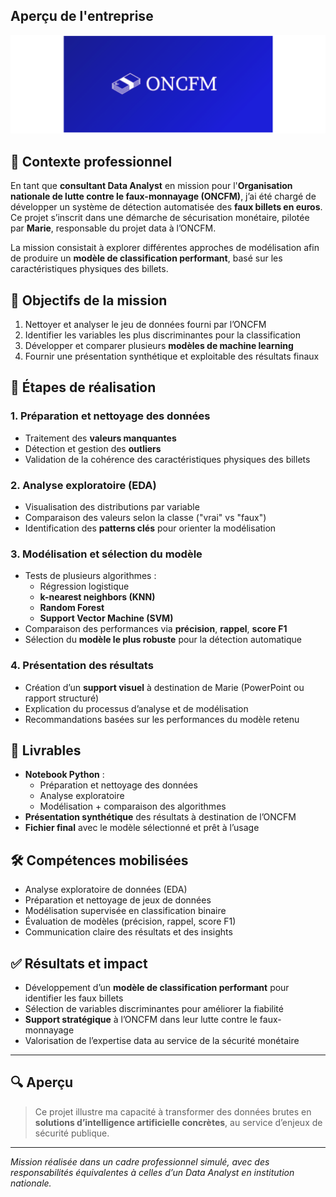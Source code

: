 ## Aperçu de l'entreprise

![Aperçu du site web](images/DA_projet10.PNG)

## 📌 Contexte professionnel

En tant que **consultant Data Analyst** en mission pour l'**Organisation nationale de lutte contre le faux-monnayage (ONCFM)**, j’ai été chargé de développer un système de détection automatisée des **faux billets en euros**.  
Ce projet s’inscrit dans une démarche de sécurisation monétaire, pilotée par **Marie**, responsable du projet data à l’ONCFM.

La mission consistait à explorer différentes approches de modélisation afin de produire un **modèle de classification performant**, basé sur les caractéristiques physiques des billets.

## 🎯 Objectifs de la mission

1. Nettoyer et analyser le jeu de données fourni par l’ONCFM
2. Identifier les variables les plus discriminantes pour la classification
3. Développer et comparer plusieurs **modèles de machine learning**
4. Fournir une présentation synthétique et exploitable des résultats finaux

## 🧩 Étapes de réalisation

### 1. Préparation et nettoyage des données

- Traitement des **valeurs manquantes**
- Détection et gestion des **outliers**
- Validation de la cohérence des caractéristiques physiques des billets

### 2. Analyse exploratoire (EDA)

- Visualisation des distributions par variable
- Comparaison des valeurs selon la classe ("vrai" vs "faux")
- Identification des **patterns clés** pour orienter la modélisation

### 3. Modélisation et sélection du modèle

- Tests de plusieurs algorithmes :
  - Régression logistique
  - **k-nearest neighbors (KNN)**
  - **Random Forest**
  - **Support Vector Machine (SVM)**
- Comparaison des performances via **précision**, **rappel**, **score F1**
- Sélection du **modèle le plus robuste** pour la détection automatique

### 4. Présentation des résultats

- Création d’un **support visuel** à destination de Marie (PowerPoint ou rapport structuré)
- Explication du processus d’analyse et de modélisation
- Recommandations basées sur les performances du modèle retenu

## 📂 Livrables

- **Notebook Python** :
  - Préparation et nettoyage des données
  - Analyse exploratoire
  - Modélisation + comparaison des algorithmes
- **Présentation synthétique** des résultats à destination de l’ONCFM
- **Fichier final** avec le modèle sélectionné et prêt à l’usage

## 🛠️ Compétences mobilisées

- Analyse exploratoire de données (EDA)
- Préparation et nettoyage de jeux de données
- Modélisation supervisée en classification binaire
- Évaluation de modèles (précision, rappel, score F1)
- Communication claire des résultats et des insights

## ✅ Résultats et impact

- Développement d’un **modèle de classification performant** pour identifier les faux billets
- Sélection de variables discriminantes pour améliorer la fiabilité
- **Support stratégique** à l’ONCFM dans leur lutte contre le faux-monnayage
- Valorisation de l’expertise data au service de la sécurité monétaire

---

## 🔍 Aperçu

> Ce projet illustre ma capacité à transformer des données brutes en **solutions d’intelligence artificielle concrètes**, au service d’enjeux de sécurité publique.

---

*Mission réalisée dans un cadre professionnel simulé, avec des responsabilités équivalentes à celles d’un Data Analyst en institution nationale.*
